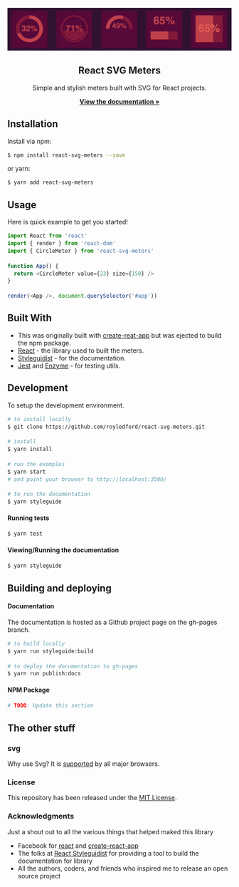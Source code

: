 ![Screenshot of react-svg-meters](./docs/img/meters-animated.gif)

<div align="center">
    <h2>React SVG Meters</h2>
    <p align="center">
        <p>Simple and stylish meters built with SVG for React projects.</p>
        <a href="https://royledford.github.io/react-svg-meters">
            <b>View the documentation »</b>
        </a>
    </p>
</div>

## Installation

Install via npm:

```bash
$ npm install react-svg-meters --save
```

or yarn:

```bash
$ yarn add react-svg-meters
```

## Usage

Here is quick example to get you started!

```js
import React from 'react'
import { render } from 'react-dom'
import { CircleMeter } from 'react-svg-meters'

function App() {
  return <CircleMeter value={23} size={150} />
}

render(<App />, document.querySelector('#app'))
```

## Built With

* This was originally built with [create-reat-app](https://github.com/facebookincubator/create-react-app) but was ejected to build the npm package.
* [React](https://reactjs.org/) - the library used to built the meters.
* [Styleguidist](https://react-styleguidist.js.org/) - for the documentation.
* [Jest](https://facebook.github.io/jest/) and [Enzyme](https://github.com/airbnb/enzyme) - for testing utils.

## Development

To setup the development environment.

```bash
# to install locally
$ git clone https://github.com/royledford/react-svg-meters.git

# install
$ yarn install

# run the examples
$ yarn start
# and point your browser to http://localhost:3500/

# to run the documentation
$ yarn styleguide
```

#### Running tests

```bash
$ yarn test
```

#### Viewing/Running the documentation

```bash
$ yarn styleguide
```

## Building and deploying

#### Documentation

The documentation is hosted as a Github project page on the gh-pages branch.

```bash
# to build locally
$ yarn run styleguide:build

# to deploy the documentation to gh-pages
$ yarn run publish:docs
```

#### NPM Package

```bash
# TODO: Update this section
```

## The other stuff

### svg

Why use Svg? It is [supported](http://caniuse.com/#search=svg) by all major browsers.

### License

This repository has been released under the [MIT License](LICENSE).

### Acknowledgments

Just a shout out to all the various things that helped maked this library

* Facebook for [react](https://reactjs.org/) and [create-react-app](https://github.com/facebookincubator/create-react-app)
* The folks at [React Styleguidist](https://react-styleguidist.js.org/) for providing a tool to build the documentation for library
* All the authors, coders, and friends who inspired me to release an open source project
